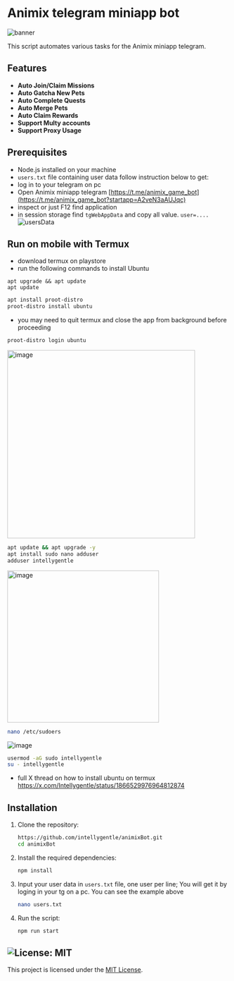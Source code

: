 # Animix telegram miniapp bot
![banner](img/image.png)

This script automates various tasks for the Animix miniapp telegram.

## Features

- **Auto Join/Claim Missions**
- **Auto Gatcha New Pets**
- **Auto Complete Quests**
- **Auto Merge Pets**
- **Auto Claim Rewards**
- **Support Multy accounts**
- **Support Proxy Usage**

## Prerequisites

- Node.js installed on your machine
- `users.txt` file containing user data follow instruction below to get:
- log in to your telegram on pc
- Open Animix miniapp telegram [https://t.me/animix_game_bot](https://t.me/animix_game_bot?startapp=A2veN3aAUJqc)
- inspect or just F12 find application
- in session storage find `tgWebAppData` and copy all value. `user=....`
![usersData](img/image-1.png)

## Run on mobile with Termux
- download termux on playstore
- run the following commands to install Ubuntu

```shell
apt upgrade && apt update
apt update
```


```sh
apt install proot-distro
proot-distro install ubuntu
```
- you may need to quit termux and close the app from background before proceeding

```sh
proot-distro login ubuntu
```

<img width="427" alt="image" src="https://github.com/user-attachments/assets/91133f5f-07d1-4518-90ce-aa71cf19d5ec" />

```sh
apt update && apt upgrade -y 
apt install sudo nano adduser
adduser intellygentle
```

<img width="345" alt="image" src="https://github.com/user-attachments/assets/de4c5cab-6b68-42e1-8503-1c12c6c49752" />

```sh
nano /etc/sudoers
```
![image](https://github.com/user-attachments/assets/b1a46e5c-fdd7-45d0-8379-8f2ac0bfdd3f)

```sh
usermod -aG sudo intellygentle
su - intellygentle
```

- full X thread on how to install ubuntu on termux
https://x.com/Intellygentle/status/1866529976964812874

## Installation

1. Clone the repository:
    ```sh
    https://github.com/intellygentle/animixBot.git
    cd animixBot
    ```

2. Install the required dependencies:
    ```sh
    npm install
    ```
3. Input your user data in `users.txt` file, one user per line; You will get it by loging in your tg on a pc. You can see the example above 
    ```sh
    nano users.txt
    ```


4. Run the script:
    ```sh
    npm run start
    ```

## ![License: MIT](https://img.shields.io/badge/License-MIT-yellow.svg)

This project is licensed under the [MIT License](LICENSE).

